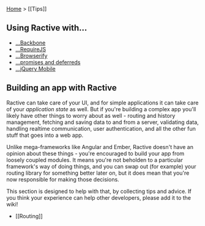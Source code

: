 [Home](ractive-js-documentation) > [[Tips]]

Using Ractive with...
---------------------

* [...Backbone](using-ractive-with-backbone)
* [...RequireJS](using-ractive-with-requirejs)
* [...Browserify](using-ractive-with-browserify)
* [...promises and deferreds](using-ractive-with-promises-and-deferreds)
* [...jQuery Mobile](using-ractive-with-jquery-mobile)
<!-- TODO * [...Underscore (and other utility libraries)](using-ractive-with-underscore) -->


Building an app with Ractive
----------------------------

Ractive can take care of your UI, and for simple applications it can take care of your *application state* as well. But if you're building a complex app you'll likely have other things to worry about as well - routing and history management, fetching and saving data to and from a server, validating data, handling realtime communication, user authentication, and all the other fun stuff that goes into a web app.

Unlike mega-frameworks like Angular and Ember, Ractive doesn't have an opinion about these things - you're encouraged to build your app from loosely coupled modules. It means you're not beholden to a particular framework's way of doing things, and you can swap out (for example) your routing library for something better later on, but it does mean that you're now responsible for making those decisions.

This section is designed to help with that, by collecting tips and advice. If you think your experience can help other developers, please add it to the wiki!

* [[Routing]]